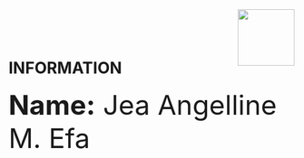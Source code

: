 <img align="right" width="100" height="100" src="https://upload.wikimedia.org/wikipedia/en/thumb/c/c6/New_Era_University.svg/175px-New_Era_University.svg.png">

<br></br>
# INFORMATION
<font size="11">**Name:** Jea Angelline M. Efa</font>


